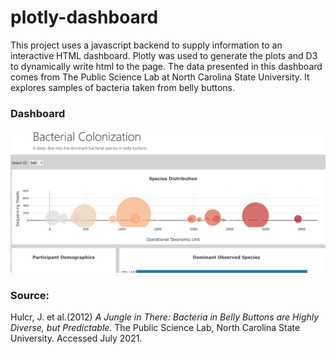 # plotly-dashboard
This project uses a javascript backend to supply information to an interactive HTML dashboard. Plotly was used to generate the plots and D3 to dynamically write html to the page. The data presented in this dashboard comes from The Public Science Lab at North Carolina State University. It explores samples of bacteria taken from belly buttons.

### Dashboard
[<img src="https://github.com/bakerv/plotly-dashboard/blob/main/images/deployment_sample.PNG">](https://bakerv.github.io/plotly-dashboard/)

### Source: 

Hulcr, J. et al.(2012) <i>A Jungle in There: Bacteria in Belly Buttons are Highly Diverse, but Predictable.</i> The Public Science Lab, North Carolina State University. Accessed July 2021.
